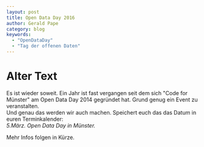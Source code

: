```yaml
---
layout: post
title: Open Data Day 2016
author: Gerald Pape
category: blog
keywords:
  - "OpenDataDay"
  - "Tag der offenen Daten"
---
```

# Alter Text
Es ist wieder soweit. Ein Jahr ist fast vergangen seit dem sich "Code
for Münster" am Open Data Day 2014 gegründet hat. Grund genug ein Event
zu veranstalten.  
Und genau das werden wir auch machen. Speichert euch das das Datum in
euren Terminkalender:  
_5.März. Open Data Day in Münster._

Mehr Infos folgen in Kürze.  
